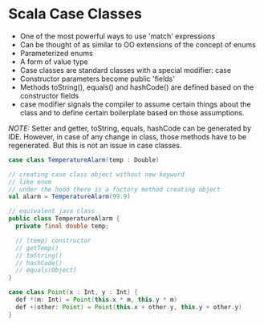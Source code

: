 # Scala Case Classes

- One of the most powerful ways to use 'match' expressions
- Can be thought of as similar to OO extensions of the concept of enums
- Parameterized enums
- A form of value type
- Case classes are standard classes with a special modifier: case
- Constructor parameters become public 'fields'
- Methods toString(), equals() and hashCode() are defined based on the constructor fields
- case modifier signals the compiler to assume certain things about 
  the class and to define certain boilerplate based on those assumptions.

*NOTE:* Setter and getter, toString, equals, hashCode can be generated by IDE.
However, in case of any change in class, those methods have to be regenerated.
But this is not an issue in case classes.

```scala
case class TemperatureAlarm(temp : Double)

// creating case class object without new keyword
// like enum
// under the hood there is a factory method creating object
val alarm = TemperatureAlarm(99.9)
```


```java
// equivalent java class
public class TemperatureAlarm {
  private final double temp;

  // (temp) constructor
  // getTemp()
  // toString()
  // hashCode()
  // equals(Object)
}
```


```java
case class Point(x : Int, y : Int) {
  def *(m: Int) = Point(this.x * m, this.y * m)
  def +(other: Point) = Point(this.x + other.y, this.y + other.y)
}
```
